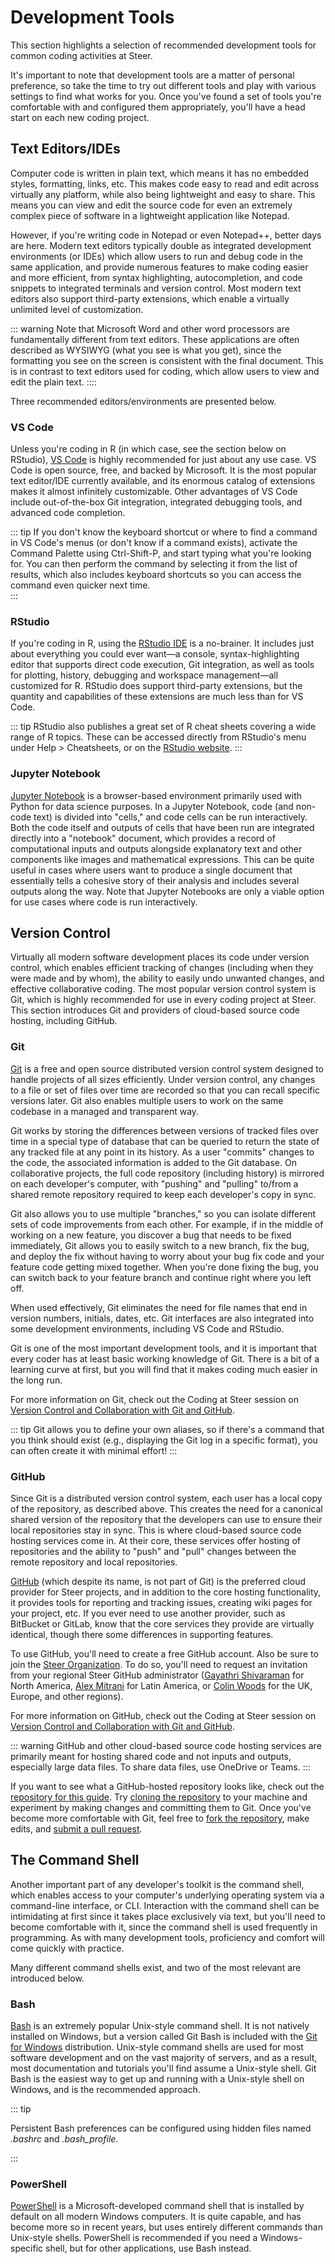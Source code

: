 # Development Tools

This section highlights a selection of recommended development tools for common
coding activities at Steer.

It's important to note that development tools are a matter of personal
preference, so take the time to try out different tools and play with various
settings to find what works for you. Once you've found a set of tools you're
comfortable with and configured them appropriately, you'll have a head start on
each new coding project.

## Text Editors/IDEs

Computer code is written in plain text, which means it has no embedded styles,
formatting, links, etc. This makes code easy to read and edit across virtually
any platform, while also being lightweight and easy to share. This means you can
view and edit the source code for even an extremely complex piece of software in
a lightweight application like Notepad.

However, if you're writing code in Notepad or even Notepad++, better days are
here. Modern text editors typically double as integrated development
environments (or IDEs) which allow users to run and debug code in the same
application, and provide numerous features to make coding easier and more
efficient, from syntax highlighting, autocompletion, and code snippets to
integrated terminals and version control. Most modern text editors also support
third-party extensions, which enable a virtually unlimited level of
customization.

::: warning
Note that Microsoft Word and other word processors are fundamentally different
from text editors. These applications are often described as WYSIWYG (what you
see is what you get), since the formatting you see on the screen is consistent
with the final document. This is in contrast to text editors used for coding,
which allow users to view and edit the plain text.
::::

Three recommended editors/environments are presented below.

### VS Code

Unless you're coding in R (in which case, see the section below on RStudio),
[VS Code](https://code.visualstudio.com) is highly recommended for just about
any use case. VS Code is open source, free, and backed by Microsoft. It is the
most popular text editor/IDE currently available, and its enormous catalog of
extensions makes it almost infinitely customizable. Other advantages of VS Code
include out-of-the-box Git integration, integrated debugging tools, and advanced
code completion.

::: tip
If you don't know the keyboard shortcut or where to find a command in VS Code's
menus (or don't know if a command exists), activate the Command Palette using
Ctrl-Shift-P, and start typing what you're looking for. You can then perform the
command by selecting it from the list of results, which also includes keyboard
shortcuts so you can access the command even quicker next time.  
:::

### RStudio

If you're coding in R, using the
[RStudio IDE](https://www.rstudio.com/products/rstudio/) is a no-brainer. It
includes just about everything you could ever want—a console,
syntax-highlighting editor that supports direct code execution, Git integration,
as well as tools for plotting, history, debugging and workspace management—all
customized for R. RStudio does support third-party extensions, but the quantity
and capabilities of these extensions are much less than for VS Code.

::: tip
RStudio also publishes a great set of R cheat sheets covering a wide range of R
topics. These can be accessed directly from RStudio's menu under Help >
Cheatsheets, or on the
[RStudio website](https://www.rstudio.com/resources/cheatsheets/https://www.rstudio.com/resources/cheatsheets/).
:::

### Jupyter Notebook

[Jupyter Notebook](https://jupyter-notebook.readthedocs.io/en/latest/) is a
browser-based environment primarily used with Python for data science purposes.
In a Jupyter Notebook, code (and non-code text) is divided into "cells," and
code cells can be run interactively. Both the code itself and outputs of cells
that have been run are integrated directly into a "notebook" document, which
provides a record of computational inputs and outputs alongside explanatory text
and other components like images and mathematical expressions. This can be quite
useful in cases where users want to produce a single document that essentially
tells a cohesive story of their analysis and includes several outputs along the
way. Note that Jupyter Notebooks are only a viable option for use cases where
code is run interactively.

## Version Control

Virtually all modern software development places its code under version control,
which enables efficient tracking of changes (including when they were made and
by whom), the ability to easily undo unwanted changes, and effective
collaborative coding. The most popular version control system is Git, which is
highly recommended for use in every coding project at Steer. This section
introduces Git and providers of cloud-based source code hosting, including
GitHub.

### Git

[Git](https://git-scm.com/) is a free and open source distributed version
control system designed to handle projects of all sizes efficiently. Under
version control, any changes to a file or set of files over time are recorded so
that you can recall specific versions later. Git also enables multiple users to
work on the same codebase in a managed and transparent way.

Git works by storing the differences between versions of tracked files over time
in a special type of database that can be queried to return the state of any
tracked file at any point in its history. As a user "commits" changes to the
code, the associated information is added to the Git database. On collaborative
projects, the full code repository (including history) is mirrored on each
developer's computer, with "pushing" and "pulling" to/from a shared remote
repository required to keep each developer's copy in sync.

Git also allows you to use multiple "branches," so you can isolate different
sets of code improvements from each other. For example, if in the middle of
working on a new feature, you discover a bug that needs to be fixed immediately,
Git allows you to easily switch to a new branch, fix the bug, and deploy the fix
without having to worry about your bug fix code and your feature code getting
mixed together. When you're done fixing the bug, you can switch back to your
feature branch and continue right where you left off.

When used effectively, Git eliminates the need for file names that end in
version numbers, initials, dates, etc. Git interfaces are also integrated into
some development environments, including VS Code and RStudio.

Git is one of the most important development tools, and it is important that
every coder has at least basic working knowledge of Git. There is a bit of a
learning curve at first, but you will find that it makes coding much easier in
the long run.

For more information on Git, check out the Coding at Steer session on
[Version Control and Collaboration with Git and GitHub](https://steer.learnupon.com/catalog/courses/3443765).

::: tip
Git allows you to define your own aliases, so if there's a command that you
think should exist (e.g., displaying the Git log in a specific format), you can
often create it with minimal effort!
:::

### GitHub

Since Git is a distributed version control system, each user has a local copy of
the repository, as described above. This creates the need for a canonical shared
version of the repository that the developers can use to ensure their local
repositories stay in sync. This is where cloud-based source code hosting
services come in. At their core, these services offer hosting of repositories
and the ability to "push" and "pull" changes between the remote repository and
local repositories.

[GitHub](http://github.com) (which despite its name, is not part of Git) is the
preferred cloud provider for Steer projects, and in addition to the core hosting
functionality, it provides tools for reporting and tracking issues, creating
wiki pages for your project, etc. If you ever need to use another provider, such
as BitBucket or GitLab, know that the core services they provide are virtually
identical, though there some differences in supporting features.

To use GitHub, you'll need to create a free GitHub account. Also be sure to join
the [Steer Organization](https://github.com/SteerGroup). To do so, you'll need
to request an invitation from your regional Steer GitHub administrator
([Gayathri Shivaraman](mailto:gayathri.shivaraman@steergroup.com) for North
America, [Alex Mitrani](mailto:alex.mitrani@steergroup.com) for Latin America,
or [Colin Woods](mailto:colin.woods@steergroup.com) for the UK, Europe, and
other regions).

For more information on GitHub, check out the Coding at Steer session on
[Version Control and Collaboration with Git and GitHub](https://steer.learnupon.com/catalog/courses/3443765).

::: warning
GitHub and other cloud-based source code hosting services are primarily meant
for hosting shared code and not inputs and outputs, especially large data files.
To share data files, use OneDrive or Teams.
:::

If you want to see what a GitHub-hosted repository looks like, check out the
[repository for this guide](https://github.com/SteerGroup/coding-best-practices-guide).
Try
[cloning the repository](https://docs.github.com/en/repositories/creating-and-managing-repositories/cloning-a-repository)
to your machine and experiment by making changes and committing them to Git.
Once you've become more comfortable with Git, feel free to
[fork the repository](https://docs.github.com/en/get-started/quickstart/fork-a-repo),
make edits, and
[submit a pull request](https://docs.github.com/en/pull-requests/collaborating-with-pull-requests/proposing-changes-to-your-work-with-pull-requests/creating-a-pull-request-from-a-fork).

## The Command Shell

Another important part of any developer's toolkit is the command shell, which
enables access to your computer's underlying operating system via a command-line
interface, or CLI. Interaction with the command shell can be intimidating at
first since it takes place exclusively via text, but you'll need to become
comfortable with it, since the command shell is used frequently in programming.
As with many development tools, proficiency and comfort will come quickly with
practice.

Many different command shells exist, and two of the most relevant are introduced
below.

### Bash

[Bash](https://en.wikipedia.org/wiki/Bash_(Unix_shell)) is an extremely popular
Unix-style command shell. It is not natively installed on Windows, but a version
called Git Bash is included with the
[Git for Windows](https://gitforwindows.org) distribution. Unix-style command
shells are used for most software development and on the vast majority of
servers, and as a result, most documentation and tutorials you'll find assume a
Unix-style shell. Git Bash is the easiest way to get up and running with a
Unix-style shell on Windows, and is the recommended approach.

::: tip

Persistent Bash preferences can be configured using hidden files named *.bashrc*
and *.bash_profile*.

:::

### PowerShell

[PowerShell](https://docs.microsoft.com/en-us/powershell/) is a
Microsoft-developed command shell that is installed by default on all modern
Windows computers. It is quite capable, and has become more so in recent years,
but uses entirely different commands than Unix-style shells. PowerShell is
recommended if you need a Windows-specific shell, but for other applications,
use Bash instead.
